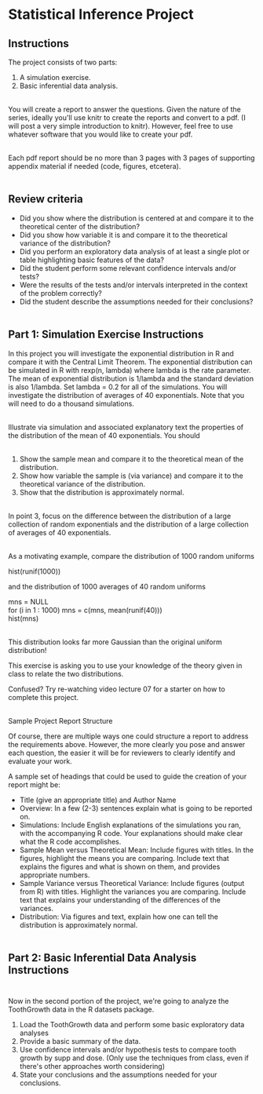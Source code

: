 
# Statistical Inference Project

## Instructions


The project consists of two parts:<br />

1. A simulation exercise.<br />
2. Basic inferential data analysis.<br /><br />

You will create a report to answer the questions. Given the nature of the series, ideally you'll use knitr to create the reports and convert to a pdf. (I will post a very simple introduction to knitr). However, feel free to use whatever software that you would like to create your pdf.<br /><br />

Each pdf report should be no more than 3 pages with 3 pages of supporting appendix material if needed (code, figures, etcetera).<br /><br />


## Review criteria

*	Did you show where the distribution is centered at and compare it to the theoretical center of the distribution?<br />
*	Did you show how variable it is and compare it to the theoretical variance of the distribution?<br />
*	Did you perform an exploratory data analysis of at least a single plot or table highlighting basic features of the data?<br />
*	Did the student perform some relevant confidence intervals and/or tests?<br />
*	Were the results of the tests and/or intervals interpreted in the context of the problem correctly?<br />
*	Did the student describe the assumptions needed for their conclusions?<br /><br />



## Part 1: Simulation Exercise Instructions

In this project you will investigate the exponential distribution in R and compare it with the Central Limit Theorem. The exponential distribution can be simulated in R with rexp(n, lambda) where lambda is the rate parameter. The mean of exponential distribution is 1/lambda and the standard deviation is also 1/lambda. Set lambda = 0.2 for all of the simulations. You will investigate the distribution of averages of 40 exponentials. Note that you will need to do a thousand simulations.<br /><br />

Illustrate via simulation and associated explanatory text the properties of the distribution of the mean of 40 exponentials. You should<br /><br />

1. Show the sample mean and compare it to the theoretical mean of the distribution.<br />
2. Show how variable the sample is (via variance) and compare it to the theoretical variance of the distribution.<br />
3. Show that the distribution is approximately normal.<br /><br />

In point 3, focus on the difference between the distribution of a large collection of random exponentials and the distribution of a large collection of averages of 40 exponentials.<br /><br />



As a motivating example, compare the distribution of 1000 random uniforms<br />

hist(runif(1000))<br />

and the distribution of 1000 averages of 40 random uniforms<br />


mns = NULL<br />
for (i in 1 : 1000) mns = c(mns, mean(runif(40)))<br />
hist(mns)<br /><br />


This distribution looks far more Gaussian than the original uniform distribution!<br />

This exercise is asking you to use your knowledge of the theory given in class to relate the two distributions.<br />

Confused? Try re-watching video lecture 07 for a starter on how to complete this project.<br /><br />

Sample Project Report Structure<br />

Of course, there are multiple ways one could structure a report to address the requirements above. However, the more clearly you pose and answer each question, the easier it will be for reviewers to clearly identify and evaluate your work.<br />

A sample set of headings that could be used to guide the creation of your report might be:<br />

*	Title (give an appropriate title) and Author Name<br />
*	Overview: In a few (2-3) sentences explain what is going to be reported on.<br />
*	Simulations: Include English explanations of the simulations you ran, with the accompanying R code. Your explanations should make clear what the R code accomplishes.<br />
*	Sample Mean versus Theoretical Mean: Include figures with titles. In the figures, highlight the means you are comparing. Include text that explains the figures and what is shown on them, and provides appropriate numbers.<br />
*	Sample Variance versus Theoretical Variance: Include figures (output from R) with titles. Highlight the variances you are comparing. Include text that explains your understanding of the differences of the variances.<br />
*	Distribution: Via figures and text, explain how one can tell the distribution is approximately normal.<br /><br />

## Part 2: Basic Inferential Data Analysis Instructions<br /><br />


Now in the second portion of the project, we're going to analyze the ToothGrowth data in the R datasets package.<br />

1. Load the ToothGrowth data and perform some basic exploratory data analyses<br />
2. Provide a basic summary of the data.<br />
3. Use confidence intervals and/or hypothesis tests to compare tooth growth by supp and dose. (Only use the techniques from class, even if there's other approaches worth considering)<br />
4. State your conclusions and the assumptions needed for your conclusions.<br /><br />
